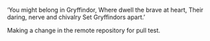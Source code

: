 ‘You might belong in Gryffindor,
Where dwell the brave at heart,
Their daring, nerve and chivalry
Set Gryffindors apart.’

Making a change in the remote repository for pull test.
